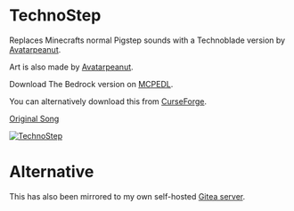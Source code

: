 # TechnoStep
Replaces Minecrafts normal Pigstep sounds with a Technoblade version by [ Avatarpeanut](https://www.youtube.com/channel/UC4nTfXc1yDkZVyj3Ci9KdvQ).

Art is also made by [ Avatarpeanut](https://www.youtube.com/channel/UC4nTfXc1yDkZVyj3Ci9KdvQ).

 
Download The Bedrock version on [MCPEDL](https://mcpedl.com/technostep/).

You can alternatively download this from [CurseForge](https://www.curseforge.com/minecraft/texture-packs/technostep).

 
[Original Song](https://www.youtube.com/watch?v=RNd1N3eBwOs)

[![TechnoStep](https://img.youtube.com/vi/RNd1N3eBwOs/0.jpg)](https://www.youtube.com/watch?v=RNd1N3eBwOs)

# Alternative
This has also been mirrored to my own self-hosted [Gitea server](https://git.swightshome.xyz/Swight/swightshome).
